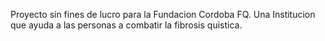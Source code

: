 Proyecto sin fines de lucro para la Fundacion Cordoba FQ. Una Institucion que ayuda a las personas a combatir la fibrosis quistica.